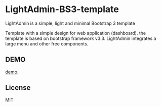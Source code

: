 # LightAdmin-BS3-template
LightAdmin is a simple, light and minimal Bootstrap 3 template

Template with a simple design for web application (dashboard).
the template is based on bootstrap framework v3.3.
LightAdmin integrates a large menu and other free components.

## DEMO
[demo](https://lightadmin.jamelbaz.com/).

## License

MIT
